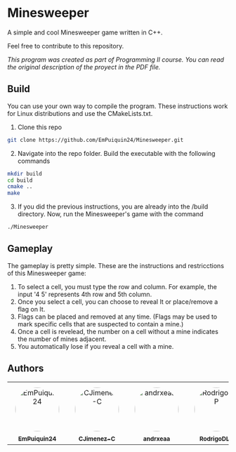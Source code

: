# Minesweeper
A simple and cool Minesweeper game written in C++.

Feel free to contribute to this repository.

_This program was created as part of Programming II course. You can read the original description of the proyect in the PDF file._

## Build 
You can use your own way to compile the program. These instructions work for Linux distributions and use the CMakeLists.txt. 

1. Clone this repo
```sh
git clone https://github.com/EmPuiquin24/Minesweeper.git
```
2. Navigate into the repo folder. Build the executable with the following commands
```sh
mkdir build
cd build
cmake ..
make
```
3. If you did the previous instructions, you are already into the /build directory. Now, run the Minesweeper's game with the command 
```sh
./Minesweeper
```

## Gameplay
The gameplay is pretty simple. These are the instructions and restricctions of this Minesweeper game:

1. To select a cell, you must type the row and column. For example, the input '4 5' represents 4th row and 5th column.
2. Once you select a cell, you can choose to reveal It or place/remove a flag on It.
3. Flags can be placed and removed at any time. (Flags may be used to mark specific cells that are suspected to contain a mine.)
4. Once a cell is revelead, the number on a cell without a mine indicates the number of mines adjacent.
5. You automatically lose if you reveal a cell with a mine.

## Authors
<table>
  <tr>
    <td align="center">
      <a href="https://github.com/EmPuiquin24">
        <img src="https://github.com/EmPuiquin24.png" width="100" height="100" style="border-radius: 50%; margin:10px;" alt="EmPuiquin24"/>
        <br />
        <sub><b>EmPuiquin24</b></sub>
      </a>
    </td>
    <td align="center">
      <a href="https://github.com/CJimenez-C">
        <img src="https://github.com/CJimenez-C.png" width="100" height="100" style="border-radius: 50%; margin: 10px;" alt="CJimenez-C"/>
        <br />
        <sub><b>CJimenez-C</b></sub>
      </a>
    </td>
    <td align="center">
      <a href="https://github.com/andrxeaa">
        <img src="https://github.com/andrxeaa.png" width="100" height="100" style="border-radius: 50%; margin: 10px" alt="andrxeaa"/>
        <br />
        <sub><b>andrxeaa</b></sub>
      </a>
    </td>
    <td align="center">
      <a href="https://github.com/RodrigoDLP">
        <img src="https://github.com/RodrigoDLP.png" width="100" height="100" style="border-radius: 50%; margin: 10px;" alt="RodrigoDLP"/>
        <br />
        <sub><b>RodrigoDLP</b></sub>
      </a>
    </td>

  </tr>
</table>
